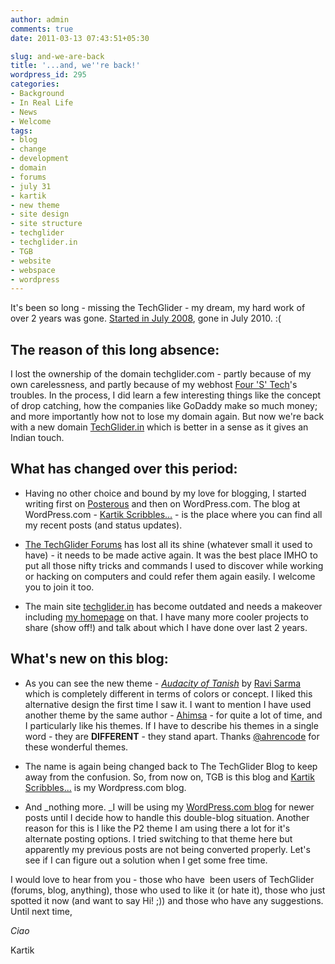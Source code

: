 ```yaml
---
author: admin
comments: true
date: 2011-03-13 07:43:51+05:30

slug: and-we-are-back
title: '...and, we''re back!'
wordpress_id: 295
categories:
- Background
- In Real Life
- News
- Welcome
tags:
- blog
- change
- development
- domain
- forums
- july 31
- kartik
- new theme
- site design
- site structure
- techglider
- techglider.in
- TGB
- website
- webspace
- wordpress
---
```


It's been so long - missing the TechGlider - my dream, my hard work of over 2 years was gone. [Started in July 2008](/post/2008/07/31/finally-a-website-of-my-own/), gone in July 2010. :(


## The reason of this long absence:


I lost the ownership of the domain techglider.com - partly because of my own carelessness, and partly because of my webhost [Four 'S' Tech](http://fourstech.in)'s troubles. In the process, I did learn a few interesting things like the concept of drop catching, how the companies like GoDaddy make so much money; and more importantly how not to lose my domain again. But now we're back with a new domain [TechGlider.in](https://techglider.in) which is better in a sense as it gives an Indian touch.


## What has changed over this period:





	
  * Having no other choice and bound by my love for blogging, I started writing first on [Posterous](http://kartikscribbles.posterous.com/) and then on WordPress.com. The blog at WordPress.com - [Kartik Scribbles...](http://k4rtik.wordpress.com/) - is the place where you can find all my recent posts (and status updates).

	
  * [The TechGlider Forums](https://techglider.in/forums) has lost all its shine (whatever small it used to have) - it needs to be made active again. It was the best place IMHO to put all those nifty tricks and commands I used to discover while working or hacking on computers and could refer them again easily. I welcome you to join it too.

	
  * The main site [techglider.in](https://techglider.in) has become outdated and needs a makeover including [my homepage](https://techglider.in/kartik) on that. I have many more cooler projects to share (show off!) and talk about which I have done over last 2 years.




## What's new on this blog:





	
  * As you can see the new theme - _[Audacity of Tanish](http://code.ahren.org/tanish-wp)_ by [Ravi Sarma](http://code.ahren.org/) which is completely different in terms of colors or concept. I liked this alternative design the first time I saw it. I want to mention I have used another theme by the same author - [Ahimsa](http://code.ahren.org/ahimsa) - for quite a lot of time, and I particularly like his themes. If I have to describe his themes in a single word - they are **DIFFERENT** - they stand apart. Thanks [@ahrencode](https://twitter.com/ahrencode) for these wonderful themes.

	
  * The name is again being changed back to The TechGlider Blog to keep away from the confusion. So, from now on, TGB is this blog and [Kartik Scribbles...](http://k4rtik.wordpress.com) is my Wordpress.com blog.

	
  * And _nothing more. _I will be using my [WordPress.com blog](http://k4rtik.wordpress.com) for newer posts until I decide how to handle this double-blog situation. Another reason for this is I like the P2 theme I am using there a lot for it's alternate posting options. I tried switching to that theme here but apparently my previous posts are not being converted properly. Let's see if I can figure out a solution when I get some free time.


I would love to hear from you - those who have  been users of TechGlider (forums, blog, anything), those who used to like it (or hate it), those who just spotted it now (and want to say Hi! ;)) and those who have any suggestions. Until next time,

_Ciao_

Kartik
